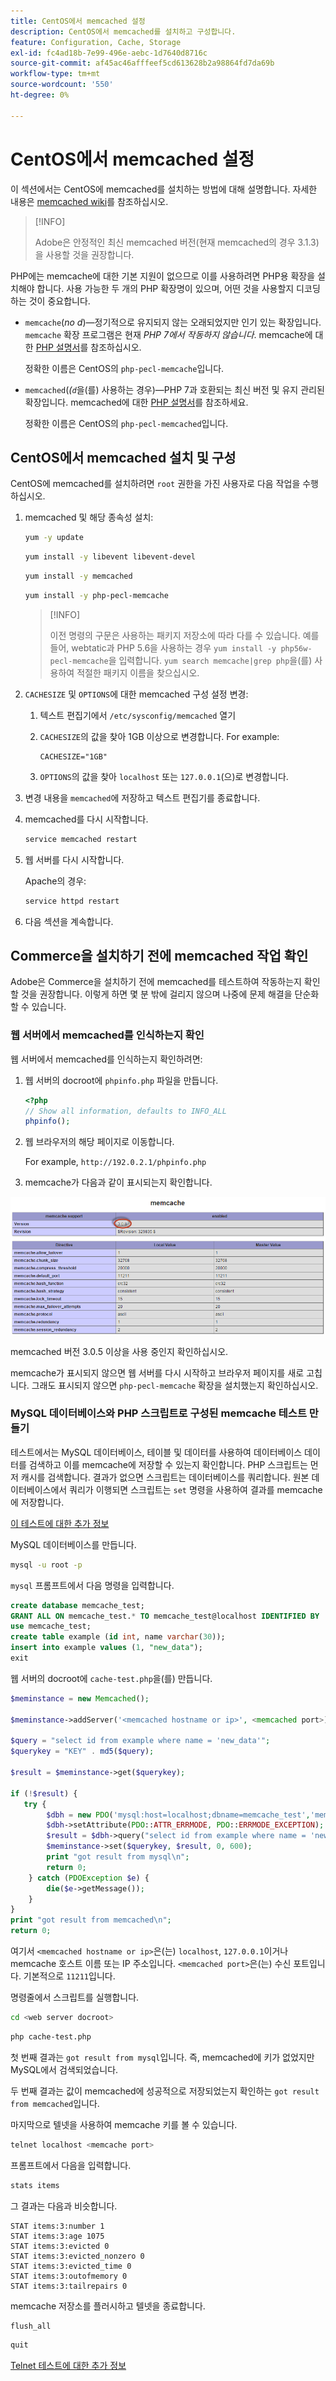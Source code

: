 ```yaml
---
title: CentOS에서 memcached 설정
description: CentOS에서 memcached를 설치하고 구성합니다.
feature: Configuration, Cache, Storage
exl-id: fc4ad18b-7e99-496e-aebc-1d7640d8716c
source-git-commit: af45ac46afffeef5cd613628b2a98864fd7da69b
workflow-type: tm+mt
source-wordcount: '550'
ht-degree: 0%

---
```


# CentOS에서 memcached 설정

이 섹션에서는 CentOS에 memcached를 설치하는 방법에 대해 설명합니다. 자세한 내용은 [memcached wiki](https://github.com/memcached/old-wiki)를 참조하십시오.

>[!INFO]
>
>Adobe은 안정적인 최신 memcached 버전(현재 memcached의 경우 3.1.3)을 사용할 것을 권장합니다.

PHP에는 memcache에 대한 기본 지원이 없으므로 이를 사용하려면 PHP용 확장을 설치해야 합니다. 사용 가능한 두 개의 PHP 확장명이 있으며, 어떤 것을 사용할지 디코딩하는 것이 중요합니다.

- `memcache`(_no d_)—정기적으로 유지되지 않는 오래되었지만 인기 있는 확장입니다.
`memcache` 확장 프로그램은 현재 _PHP 7에서 작동하지 않습니다_. memcache에 대한 [PHP 설명서](https://www.php.net/manual/en/book.memcache.php)를 참조하십시오.

  정확한 이름은 CentOS의 `php-pecl-memcache`입니다.

- `memcached`(_(`d`_&#x200B;을(를) 사용하는 경우)—PHP 7과 호환되는 최신 버전 및 유지 관리된 확장입니다. memcached에 대한 [PHP 설명서](https://www.php.net/manual/en/book.memcached.php)를 참조하세요.

  정확한 이름은 CentOS의 `php-pecl-memcached`입니다.

## CentOS에서 memcached 설치 및 구성

CentOS에 memcached를 설치하려면 `root` 권한을 가진 사용자로 다음 작업을 수행하십시오.

1. memcached 및 해당 종속성 설치:

   ```bash
   yum -y update
   ```

   ```bash
   yum install -y libevent libevent-devel
   ```

   ```bash
   yum install -y memcached
   ```

   ```bash
   yum install -y php-pecl-memcache
   ```

   >[!INFO]
   >
   >이전 명령의 구문은 사용하는 패키지 저장소에 따라 다를 수 있습니다. 예를들어, webtatic과 PHP 5.6을 사용하는 경우 `yum install -y php56w-pecl-memcache`을 입력합니다. `yum search memcache|grep php`을(를) 사용하여 적절한 패키지 이름을 찾으십시오.


1. `CACHESIZE` 및 `OPTIONS`에 대한 memcached 구성 설정 변경:

   1. 텍스트 편집기에서 `/etc/sysconfig/memcached` 열기
   1. `CACHESIZE`의 값을 찾아 1GB 이상으로 변경합니다. For example:

      ```config
      CACHESIZE="1GB"
      ```

   1. `OPTIONS`의 값을 찾아 `localhost` 또는 `127.0.0.1`(으)로 변경합니다.

1. 변경 내용을 `memcached`에 저장하고 텍스트 편집기를 종료합니다.
1. memcached를 다시 시작합니다.

   ```bash
   service memcached restart
   ```

1. 웹 서버를 다시 시작합니다.

   Apache의 경우:

   ```bash
   service httpd restart
   ```

1. 다음 섹션을 계속합니다.

## Commerce을 설치하기 전에 memcached 작업 확인

Adobe은 Commerce을 설치하기 전에 memcached를 테스트하여 작동하는지 확인할 것을 권장합니다. 이렇게 하면 몇 분 밖에 걸리지 않으며 나중에 문제 해결을 단순화할 수 있습니다.

### 웹 서버에서 memcached를 인식하는지 확인

웹 서버에서 memcached를 인식하는지 확인하려면:

1. 웹 서버의 docroot에 `phpinfo.php` 파일을 만듭니다.

   ```php
   <?php
   // Show all information, defaults to INFO_ALL
   phpinfo();
   ```

1. 웹 브라우저의 해당 페이지로 이동합니다.

   For example, `http://192.0.2.1/phpinfo.php`

1. memcache가 다음과 같이 표시되는지 확인합니다.

![웹 서버에서 memcache를 인식하는지 확인](../../assets/configuration/memcache.png)

memcached 버전 3.0.5 이상을 사용 중인지 확인하십시오.

memcache가 표시되지 않으면 웹 서버를 다시 시작하고 브라우저 페이지를 새로 고칩니다. 그래도 표시되지 않으면 `php-pecl-memcache` 확장을 설치했는지 확인하십시오.

### MySQL 데이터베이스와 PHP 스크립트로 구성된 memcache 테스트 만들기

테스트에서는 MySQL 데이터베이스, 테이블 및 데이터를 사용하여 데이터베이스 데이터를 검색하고 이를 memcache에 저장할 수 있는지 확인합니다. PHP 스크립트는 먼저 캐시를 검색합니다. 결과가 없으면 스크립트는 데이터베이스를 쿼리합니다. 원본 데이터베이스에서 쿼리가 이행되면 스크립트는 `set` 명령을 사용하여 결과를 memcache에 저장합니다.

[이 테스트에 대한 추가 정보](https://www.digitalocean.com/community/tutorials/how-to-install-and-use-memcache-on-ubuntu-12-04)

MySQL 데이터베이스를 만듭니다.

```bash
mysql -u root -p
```

`mysql` 프롬프트에서 다음 명령을 입력합니다.

```sql
create database memcache_test;
GRANT ALL ON memcache_test.* TO memcache_test@localhost IDENTIFIED BY 'memcache_test';
use memcache_test;
create table example (id int, name varchar(30));
insert into example values (1, "new_data");
exit
```

웹 서버의 docroot에 `cache-test.php`을(를) 만듭니다.

```php
$meminstance = new Memcached();

$meminstance->addServer('<memcached hostname or ip>', <memcached port>);

$query = "select id from example where name = 'new_data'";
$querykey = "KEY" . md5($query);

$result = $meminstance->get($querykey);

if (!$result) {
   try {
        $dbh = new PDO('mysql:host=localhost;dbname=memcache_test','memcache_test','memcache_test');
        $dbh->setAttribute(PDO::ATTR_ERRMODE, PDO::ERRMODE_EXCEPTION);
        $result = $dbh->query("select id from example where name = 'new_data'")->fetch();
        $meminstance->set($querykey, $result, 0, 600);
        print "got result from mysql\n";
        return 0;
    } catch (PDOException $e) {
        die($e->getMessage());
    }
}
print "got result from memcached\n";
return 0;
```

여기서 `<memcached hostname or ip>`은(는) `localhost`, `127.0.0.1`이거나 memcache 호스트 이름 또는 IP 주소입니다. `<memcached port>`은(는) 수신 포트입니다. 기본적으로 `11211`입니다.

명령줄에서 스크립트를 실행합니다.

```bash
cd <web server docroot>
```

```bash
php cache-test.php
```

첫 번째 결과는 `got result from mysql`입니다. 즉, memcached에 키가 없었지만 MySQL에서 검색되었습니다.

두 번째 결과는 값이 memcached에 성공적으로 저장되었는지 확인하는 `got result from memcached`입니다.

마지막으로 텔넷을 사용하여 memcache 키를 볼 수 있습니다.

```bash
telnet localhost <memcache port>
```

프롬프트에서 다음을 입력합니다.

```bash
stats items
```

그 결과는 다음과 비슷합니다.

```terminal
STAT items:3:number 1
STAT items:3:age 1075
STAT items:3:evicted 0
STAT items:3:evicted_nonzero 0
STAT items:3:evicted_time 0
STAT items:3:outofmemory 0
STAT items:3:tailrepairs 0
```

memcache 저장소를 플러시하고 텔넷을 종료합니다.

```bash
flush_all
```

```bash
quit
```

[Telnet 테스트에 대한 추가 정보](https://darkcoding.net/software/memcached-list-all-keys/)
